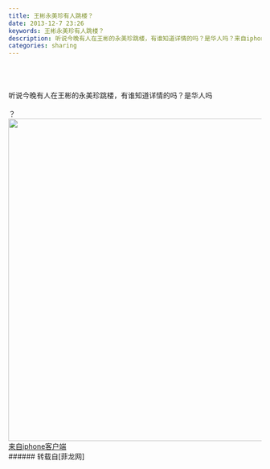 ```yaml
---
title: 王彬永美珍有人跳楼？
date: 2013-12-7 23:26
keywords: 王彬永美珍有人跳楼？
description: 听说今晚有人在王彬的永美珍跳楼，有谁知道详情的吗？是华人吗？来自iphone客户端
categories: sharing
---
```

<td class="t_f" id="postmessage_82182">

<br/>
<br/>
<br/>
听说今晚有人在王彬的永美珍跳楼，有谁知道详情的吗？是华人吗<br/>
<br/>
？

<img aid="33818" class="zoom" data-cf-modified-10e43cf002e8d1a1322ff7ec-="" file="data/attachment/forum/201312/07/20131207232321_66554.jpg" id="aimg_33818" inpost="1" onclick="" onmouseover="" src="http://www.flw.ph/data/attachment/forum/201312/07/20131207232321_66554.jpg" width="640" zoomfile="data/attachment/forum/201312/07/20131207232321_66554.jpg"/>


<br/>
<a href="http://www.flw.ph//mobcent/download/down.php" target="_blank">来自iphone客户端</a><br/>
</td>
###### 转载自[菲龙网]